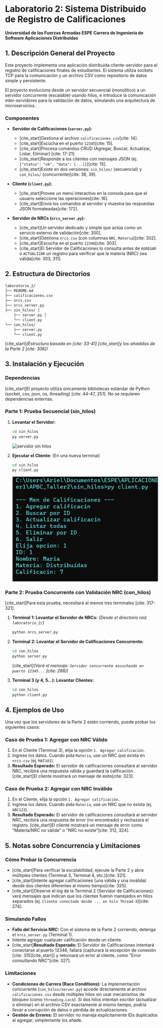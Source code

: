 # Laboratorio 2: Sistema Distribuido de Registro de Calificaciones

**Universidad de las Fuerzas Armadas ESPE**
**Carrera de Ingeniería de Software**
**Aplicaciones Distribuidas**

## 1. Descripción General del Proyecto

Este proyecto implementa una aplicación distribuida cliente-servidor para el registro de calificaciones finales de estudiantes. El sistema utiliza sockets TCP para la comunicación y un archivo CSV como repositorio de datos simple y persistente.

El proyecto evoluciona desde un servidor secuencial (monolítico) a un servidor concurrente (escalable) usando hilos, e introduce la comunicación inter-servidores para la validación de datos, simulando una arquitectura de microservicios.

### Componentes

* **Servidor de Calificaciones (`server.py`):**
    * [cite_start]Gestiona el archivo `calificaciones.csv`[cite: 14].
    * [cite_start]Escucha en el puerto `12345`[cite: 15].
    * [cite_start]Procesa comandos CRUD (Agregar, Buscar, Actualizar, Listar, Eliminar) [cite: 17-21].
    * [cite_start]Responde a los clientes con mensajes JSON (ej. `{"status": "ok", "data": [...]}`)[cite: 15].
    * [cite_start]Existe en dos versiones: `sin_hilos/` (secuencial) y `con_hilos/` (concurrente)[cite: 36, 39].

* **Cliente (`client.py`):**
    * [cite_start]Provee un menú interactivo en la consola para que el usuario seleccione las operaciones[cite: 16].
    * [cite_start]Envía los comandos al servidor y muestra las respuestas JSON formateadas[cite: 172].

* **Servidor de NRCs (`nrcs_server.py`):**
    * [cite_start]Un servidor dedicado y simple que actúa como un servicio externo de validación[cite: 300].
    * [cite_start]Gestiona `nrcs.csv` (con columnas `NRC`, `Materia`)[cite: 302].
    * [cite_start]Escucha en el puerto `12346`[cite: 303].
    * [cite_start]El Servidor de Calificaciones lo consulta antes de `AGREGAR` o `ACTUALIZAR` un registro para verificar que la materia (NRC) sea válida[cite: 303, 311].

## 2. Estructura de Directorios
    laboratorio_2/ 
    ├── README.md 
    ├── calificaciones.csv 
    ├── nrcs.csv 
    ├── nrcs_server.py 
    ├── sin_hilos/ │ 
        ├── server.py │ 
        └── client.py 
    └── con_hilos/ 
        ├── server.py 
        └── client.py

[cite_start]*(Estructura basada en [cite: 33-41] [cite_start]y los añadidos de la Parte 2 [cite: 306])*

## 3. Instalación y Ejecución

### Dependencias

[cite_start]El proyecto utiliza únicamente bibliotecas estándar de Python (socket, csv, json, os, threading) [cite: 44-47, 251]. No se requieren dependencias externas.

### Parte 1: Prueba Secuencial (sin_hilos)

1.  **Levantar el Servidor:**
    ```bash
    cd sin_hilos
    py server.py
    ```
    ![servidor sin hilos](./img/server.png)

2.  **Ejecutar el Cliente:** (En una nueva terminal)
    ```bash
    cd sin_hilos
    py client.py
    ```
    ![cliente sin hilos](./img/sh_1.png)

### Parte 2: Prueba Concurrente con Validación NRC (con_hilos)

[cite_start]Para esta prueba, necesitará al menos tres terminales [cite: 317-321].

1.  **Terminal 1: Levantar el Servidor de NRCs:**
    *(Desde el directorio raíz `laboratorio_2/`)*
    ```bash
    python nrcs_server.py
    ```

2.  **Terminal 2: Levantar el Servidor de Calificaciones Concurrente:**
    ```bash
    cd con_hilos
    python server.py
    ```
    [cite_start]*(Verá el mensaje: `Servidor concurrente escuchando en puerto 12345...` [cite: 288])*

3.  **Terminal 3 (y 4, 5...): Levantar Clientes:**
    ```bash
    cd con_hilos
    python client.py
    ```

## 4. Ejemplos de Uso

Una vez que los servidores de la Parte 2 estén corriendo, puede probar los siguientes casos:

### Caso de Prueba 1: Agregar con NRC Válido

1.  En el Cliente (Terminal 3), elija la opción `1. Agregar calificación`.
2.  Ingrese los datos. Cuando pida `Materia`, use un NRC que exista en `nrcs.csv` (ej. `MAT101`).
3.  **Resultado Esperado:** El servidor de calificaciones consultará al servidor NRC, recibirá una respuesta válida y guardará la calificación. [cite_start]El cliente mostrará un mensaje de éxito[cite: 323].

### Caso de Prueba 2: Agregar con NRC Inválido

1.  En el Cliente, elija la opción `1. Agregar calificación`.
2.  Ingrese los datos. Cuando pida `Materia`, use un NRC que no exista (ej. `ABC123`).
3.  **Resultado Esperado:** El servidor de calificaciones consultará al servidor NRC, recibirá una respuesta de error (no encontrado) y rechazará el registro. [cite_start]El cliente mostrará un mensaje de error como "Materia/NRC no válida" o "NRC no existe"[cite: 312, 324].

## 5. Notas sobre Concurrencia y Limitaciones

### Cómo Probar la Concurrencia

* [cite_start]Para verificar la escalabilidad, ejecute la Parte 2 y abra múltiples clientes (Terminal 3, Terminal 4, etc.)[cite: 321].
* [cite_start]Intente agregar calificaciones (una válida y una inválida) desde dos clientes diferentes al mismo tiempo[cite: 325].
* [cite_start]Observe el log de la Terminal 2 (Servidor de Calificaciones): verá mensajes que indican que los clientes fueron manejados en hilos separados (ej. `Cliente conectado desde ... en hilo Thread-X`)[cite: 274].

### Simulando Fallos

* **Fallo del Servicio NRC:** Con el sistema de la Parte 2 corriendo, detenga el `nrcs_server.py` (Terminal 1).
* Intente agregar cualquier calificación desde un cliente.
* [cite_start]**Resultado Esperado:** El Servidor de Calificaciones intentará conectarse al puerto 12346, fallará (capturará la excepción de conexión [cite: 315][cite_start]) y retornará un error al cliente, como "Error consultando NRC"[cite: 327].

### Limitaciones

* **Condiciones de Carrera (Race Conditions):** La implementación concurrente (`con_hilos/server.py`) accede directamente al archivo `calificaciones.csv` desde múltiples hilos sin usar mecanismos de bloqueo (como `threading.Lock`). Si dos hilos intentan *escribir* (actualizar o eliminar) en el archivo CSV exactamente al mismo tiempo, podría llevar a corrupción de datos o pérdida de actualizaciones.
* **Gestión de Errores:** El servidor no maneja explícitamente IDs duplicados al agregar; simplemente los añade.